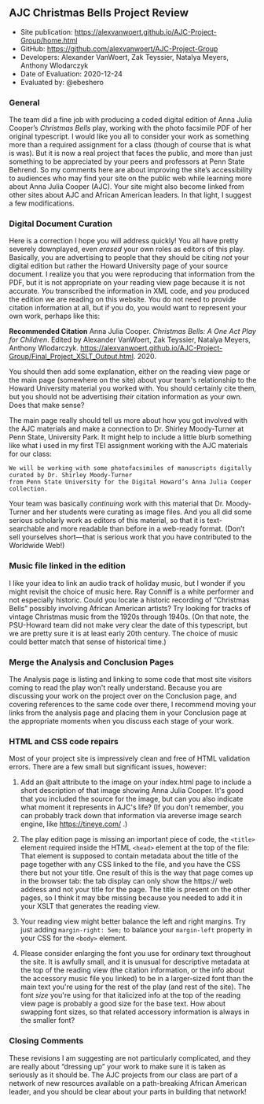 ## AJC Christmas Bells Project Review


* Site publication: <https://alexvanwoert.github.io/AJC-Project-Group/home.html>
* GitHub: <https://github.com/alexvanwoert/AJC-Project-Group>
* Developers: Alexander VanWoert, Zak Teyssier, Natalya Meyers, Anthony Wlodarczyk
* Date of Evaluation: 2020-12-24
* Evaluated by: @ebeshero

### General
The team did a fine job with producing a coded digital edition of Anna Julia Cooper’s *Christmas Bells* play, working with the photo facsimile PDF of her original typescript. I would like you all to consider your work as something more than a required assignment for a class (though of course that is what is was). But it is now a real project that faces the public, and more than just something to be appreciated by your peers and professors at Penn State Behrend. So my comments here are about improving the site’s accessibility to audiences who may find your site on the public web while learning more about Anna Julia Cooper (AJC). Your site might also become linked from other sites about AJC and African American leaders. In that light, I suggest a few modifications.

### Digital Document Curation
Here is a correction I hope you will address quickly! You all have pretty severely downplayed, even *erased* your own roles as editors of this play. Basically, you are advertising to people that they should be citing *not* your digital edition but rather the Howard University page of your source document. I realize you that you were reproducing that information from the PDF, but it is not appropriate on your reading view page because it is not accurate. *You* transcribed the information in XML code, and *you* produced the edition we are reading on this website. You do not need to provide citation information at all, but if you do, you would want to represent your own work, perhaps like this:

**Recommended Citation**
Anna Julia Cooper. *Christmas Bells: A One Act Play for Children*. Edited by Alexander VanWoert, Zak Teyssier, Natalya Meyers, Anthony Wlodarczyk. <https://alexvanwoert.github.io/AJC-Project-Group/Final_Project_XSLT_Output.html>. 2020. 

You should then add some explanation, either on the reading view page or the main page (somewhere on the site) about your team's relationship to the Howard University material you worked with. You should certainly cite them, but you should not be advertising *their* citation information as your own. Does that make sense?

The main page really should tell us more about how you got involved with the AJC materials and make a connection to Dr. Shirley Moody-Turner at Penn State, University Park. It might help to include a little blurb something like what i used in my first TEI assignment working with the AJC materials for our class: 
```
We will be working with some photofacsimiles of manuscripts digitally curated by Dr. Shirley Moody-Turner
from Penn State University for the Digital Howard’s Anna Julia Cooper collection. 
```
Your team was basically *continuing* work with this material that Dr. Moody-Turner and her students were curating as image files. And you all did some serious scholarly work as editors of this material, so that it is text-searchable and more readable than before in a web-ready format. (Don’t sell yourselves short—that is serious work that you have contributed to the Worldwide Web!)

### Music file linked in the edition
I like your idea to link an audio track of holiday music, but I wonder if you might revisit the choice of music here. Ray Conniff is a white performer and not especially historic. Could you locate a historic recording of “Christmas Bells” possibly involving African American artists? Try looking for tracks of vintage Christmas music from the 1920s through 1940s. (On that note, the PSU-Howard team did not make very clear the date of this typescript, but we are pretty sure it is at least early 20th century. The choice of music could better match that sense of historical time.)

### Merge the Analysis and Conclusion Pages
The Analysis page is listing and linking to some code that most site visitors coming to read the play won't really understand. Because you are discussing your work on the project over on the Conclusion page, and covering references to the same code over there, I recommend moving your links from the analysis page and placing them in your Conclusion page at the appropriate moments when you discuss each stage of your work. 

### HTML and CSS code repairs
Most of your project site is impressively clean and free of HTML validation errors. There are a few small but significant issues, however:

1. Add an @alt attribute to the image on your index.html page to include a short description of that image showing Anna Julia Cooper. It's good that you included the source for the image, but can you also indicate what moment it represents in AJC's life? (If you don't remember, you can probably track down that information via areverse image search engine, like https://tineye.com/ .) 

2. The play edition page is missing an important piece of code, the `<title>` element required inside the HTML `<head>` element at the top of the file: That element is supposed to contain metadata about the title of the page together with any CSS linked to the file, and you have the CSS there but not your title. One result of this is the way that page comes up in the browser tab: the tab display can only show the https:// web address and not your title for the page. The title is present on the other pages, so I think it may bbe missing because you needed to add it in your XSLT that generates the reading view. 

3. Your reading view might better balance the left and right margins. Try just adding `margin-right: 5em;` to balance your `margin-left` property in your CSS for the `<body>` element. 

3. Please consider enlarging the font you use for ordinary text throughout the site. It is awfully small, and it is unusual for descriptive metadata at the top of the reading view (the citation information, or the info about the accessory music file you linked) to be in a larger-sized font than the main text you're using for the rest of the play (and rest of the site). The font *size* you're using for that italicized info at the top of the reading view page is probably a good size for the base text. How about swapping font sizes, so that related accessory information is always in the smaller font?

### Closing Comments
These revisions I am suggesting are not particularly complicated, and they are really about “dressing up” your work to make sure it is taken as seriously as it should be. The AJC projects from our class are part of a network of new resources available on a path-breaking African American leader, and you should be clear about your parts in building that network! 